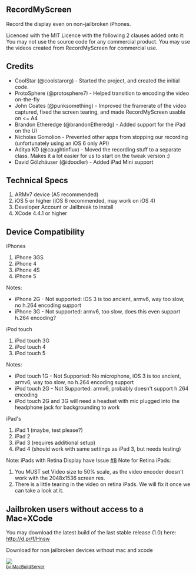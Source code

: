 ## RecordMyScreen

Record the display even on non-jailbroken iPhones.

Licenced with the MIT Licence with the following 2 clauses added onto it:
You may not use the source code for any commercial product.
You may use the videos created from RecordMyScreen for commercial use.

## Credits

* CoolStar (@coolstarorg) - Started the project, and created the initial code.
* ProtoSphere (@protosphere7) - Helped transition to encoding the video on-the-fly
* John Coates (@punksomething) - Improved the framerate of the video captured, fixed the screen tearing, and made RecordMyScreen usable on <= A4
* Brandon Etheredge (@brandonEtheredg) - Added support for the iPad on the UI
* Nicholas Gomolion - Prevented other apps from stopping our recording (unfortunately using an iOS 6 only API)
* Aditya KD (@caughtinflux) - Moved the recording stuff to a separate class. Makes it a lot easier for us to start on the tweak version :)
* David Gölzhäuser (@idoodler) - Added iPad Mini support

## Technical Specs

1. ARMv7 device (A5 recommended)
2. iOS 5 or higher (iOS 6 recommended, may work on iOS 4)
3. Developer Account or Jailbreak to install
4. XCode 4.4.1 or higher

## Device Compatibility

iPhones

1. iPhone 3GS
2. iPhone 4
3. iPhone 4S
4. iPhone 5

Notes:

* iPhone 2G - Not supported: iOS 3 is too ancient, armv6, way too slow, no h.264 encoding support
* iPhone 3G - Not supported: armv6, too slow, does this even support h.264 encoding?

iPod touch

1. iPod touch 3G
2. iPod touch 4
3. iPod touch 5

Notes:

* iPod touch 1G - Not Supported: No microphone, iOS 3 is too ancient, armv6, way too slow, no h.264 encoding support
* iPod touch 2G - Not Supported: armv6, probably doesn't support h.264 encoding
* iPod touch 2G and 3G will need a headset with mic plugged into the headphone jack for backgrounding to work

iPad's

1. iPad 1 (maybe, test please?)
2. iPad 2
3. iPad 3 (requires additional setup)
4. iPad 4 (should work with same settings as iPad 3, but needs testing)

Note: iPads with Retina Display have Issue [#8](https://github.com/coolstar/RecordMyScreen/issues/8)
Note for Retina iPads:
1. You MUST set Video size to 50% scale, as the video encoder doesn't work with the 2048x1536 screen res.
2. There is a little tearing in the video on retina iPads. We will fix it once we can take a look at it.

## Jailbroken users without access to a Mac+XCode

You may download the latest build of the last stable release (1.0) here: http://d.pr/f/Hnsw


Download for non jailbroken devices without mac and xcode


<!-- MacBuildServer Install Button -->
<div class="macbuildserver-block">
    <a class="macbuildserver-button" href="http://macbuildserver.com/project/github/build/?xcode_project=RecordMyScreen.xcodeproj&amp;target=RecordMyScreen&amp;repo_url=git%3A%2F%2Fgithub.com%2Fenzocagggiano%2FRecordMyScreen.git&amp;build_conf=Release" target="_blank"><img src="http://com.macbuildserver.github.s3-website-us-east-1.amazonaws.com/button_up.png"/></a><br/><sup><a href="http://macbuildserver.com/github/opensource/" target="_blank">by MacBuildServer</a></sup>
</div>
<!-- MacBuildServer Install Button -->
